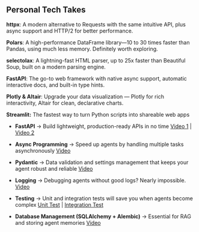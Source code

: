 ## Personal Tech Takes

**httpx**: A modern alternative to Requests with the same intuitive API, plus async support and HTTP/2 for better performance.

**Polars**: A high-performance DataFrame library—10 to 30 times faster than Pandas, using much less memory. Definitely worth exploring.

**selectolax**: A lightning-fast HTML parser, up to 25x faster than Beautiful Soup, built on a modern parsing engine.

**FastAPI**: The go-to web framework with native async support, automatic interactive docs, and built-in type hints.

**Plotly & Altair**: Upgrade your data visualization — Plotly for rich interactivity, Altair for clean, declarative charts.

**Streamlit:** The fastest way to turn Python scripts into shareable web apps


- **FastAPI** → Build lightweight, production-ready APIs in no time     [Video 1](https://www.youtube.com/watch?v=iWS9ogMPOI0) |  [Video 2](https://www.youtube.com/watch?v=iWS9ogMPOI0)

- **Async Programming** → Speed up agents by handling multiple tasks asynchronously     [Video](https://www.youtube.com/watch?v=Qb9s3UiMSTA)

- **Pydantic** → Data validation and settings management that keeps your agent robust and reliable     [Video](https://www.youtube.com/watch?v=XIdQ6gO3Anc)

- **Logging** → Debugging agents without good logs? Nearly impossible.     [Video](https://www.youtube.com/watch?v=9L77QExPmI0)

- **Testing** → Unit and integration tests will save you when agents become complex  [Unit Test](https://www.youtube.com/watch?v=YbpKMIUjvK8) |  [Integration Test](https://www.youtube.com/watch?v=7dgQRVqF1N0)

- **Database Management (SQLAlchemy + Alembic)** → Essential for RAG and storing agent memories    [Video](https://www.youtube.com/watch?v=i9RX03zFDHU)



